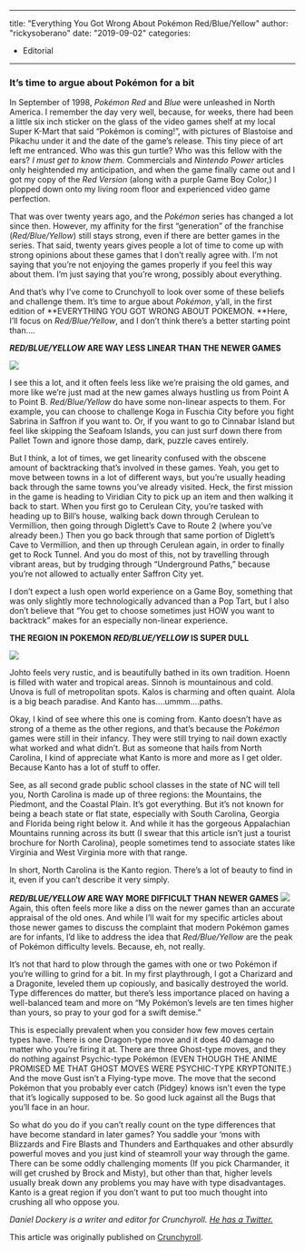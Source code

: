 
---
title: "Everything You Got Wrong About Pokémon Red/Blue/Yellow"
author: "rickysoberano"
date: "2019-09-02"
categories:
- Editorial
---

### It&#8217;s time to argue about Pokémon for a bit

In September of 1998, *Pokémon Red* and *Blue* were unleashed in North America. I remember the day very well, because, for weeks, there had been a little six inch sticker on the glass of the video games shelf at my local Super K-Mart that said &#8220;Pokémon is coming!&#8221;, with pictures of Blastoise and Pikachu under it and the date of the game&#8217;s release. This tiny piece of art left me entranced. Who was this gun turtle? Who was this fellow with the ears? *I must get to know them.* Commercials and *Nintendo Power* articles only heightended my anticipation, and when the game finally came out and I got my copy of the *Red Version* (along with a purple Game Boy Color,) I plopped down onto my living room floor and experienced video game perfection.

That was over twenty years ago, and the *Pokémon* series has changed a lot since then. However, my affinity for the first &#8220;generation&#8221; of the franchise (*Red/Blue/Yellow*) still stays strong, even if there are better games in the series. That said, twenty years gives people a lot of time to come up with strong opinions about these games that I don&#8217;t really agree with. I&#8217;m not saying that you&#8217;re not enjoying the games properly if you feel this way about them. I&#8217;m just saying that you&#8217;re wrong, possibly about everything. 

And that&#8217;s why I&#8217;ve come to Crunchyoll to look over some of these beliefs and challenge them. It&#8217;s time to argue about *Pokémon*, y&#8217;all, in the first edition of **EVERYTHING YOU GOT WRONG ABOUT POKEMON. **Here, I&#8217;ll focus on *Red/Blue/Yellow*, and I don&#8217;t think there&#8217;s a better starting point than&#8230;.

***RED/BLUE/YELLOW* ARE WAY LESS LINEAR THAN THE NEWER GAMES**

![](/wp-content/uploads/2019/02/linear.png?w=1170&#038;ssl=1)

I see this a lot, and it often feels less like we&#8217;re praising the old games, and more like we&#8217;re just mad at the new games always hustling us from Point A to Point B. *Red/Blue/Yellow* do have some non-linear aspects to them. For example, you can choose to challenge Koga in Fuschia City before you fight Sabrina in Saffron if you want to. Or, if you want to go to Cinnabar Island but feel like skipping the Seafoam Islands, you can just surf down there from Pallet Town and ignore those damp, dark, puzzle caves entirely. 

But I think, a lot of times, we get linearity confused with the obscene amount of backtracking that&#8217;s involved in these games. Yeah, you get to move between towns in a lot of different ways, but you&#8217;re usually heading back through the same towns you&#8217;ve already visited. Heck, the first mission in the game is heading to Viridian City to pick up an item and then walking it back to start. When you first go to Cerulean City, you&#8217;re tasked with heading up to Bill&#8217;s house, walking back down through Cerulean to Vermillion, then going through Diglett&#8217;s Cave to Route 2 (where you&#8217;ve already been.) Then you go back through that same portion of Diglett&#8217;s Cave to Vermillion, and then up through Cerulean again, in order to finally get to Rock Tunnel. And you do most of this, not by travelling through vibrant areas, but by trudging through &#8220;Underground Paths,&#8221; because you&#8217;re not allowed to actually enter Saffron City yet.

I don&#8217;t expect a lush open world experience on a Game Boy, something that was only slightly more technologically advanced than a Pop Tart, but I also don&#8217;t believe that &#8220;You get to choose sometimes just HOW you want to backtrack&#8221; makes for an especially non-linear experience. 

**THE REGION IN POKEMON *RED/BLUE/YELLOW* IS SUPER DULL**

![](/wp-content/uploads/2019/02/dull.png?w=1170&#038;ssl=1)

Johto feels very rustic, and is beautifully bathed in its own tradition. Hoenn is filled with water and tropical areas. Sinnoh is mountainous and cold. Unova is full of metropolitan spots. Kalos is charming and often quaint. Alola is a big beach paradise. And Kanto has&#8230;.ummm&#8230;.paths.

Okay, I kind of see where this one is coming from. Kanto doesn&#8217;t have as strong of a theme as the other regions, and that&#8217;s because the *Pokémon* games were still in their infancy. They were still trying to nail down exactly what worked and what didn&#8217;t.  But as someone that hails from North Carolina, I kind of appreciate what Kanto is more and more as I get older. Because Kanto has a lot of stuff to offer.

See, as all second grade public school classes in the state of NC will tell you, North Carolina is made up of three regions: the Mountains, the Piedmont, and the Coastal Plain. It&#8217;s got everything. But it&#8217;s not known for being a beach state or flat state, especially with South Carolina, Georgia and Florida being right below it. And while it has the gorgeous Appalachian Mountains running across its butt (I swear that this article isn&#8217;t just a tourist brochure for North Carolina), people sometimes tend to associate states like Virginia and West Virginia more with that range.  

In short, North Carolina is the Kanto region. There&#8217;s a lot of beauty to find in it, even if you can&#8217;t describe it very simply.

***RED/BLUE/YELLOW* ARE WAY MORE DIFFICULT THAN NEWER GAMES**
![](/wp-content/uploads/2019/02/lorelei.png?w=1170&#038;ssl=1)
Again, this often feels more like a diss on the newer games than an accurate appraisal of the old ones. And while I&#8217;ll wait for my specific articles about those newer games to discuss the complaint that modern Pokémon games are for infants, I&#8217;d like to address the idea that *Red/Blue/Yellow* are the peak of Pokémon difficulty levels. Because, eh, not really.

It&#8217;s not that hard to plow through the games with one or two Pokémon if you&#8217;re willing to grind for a bit. In my first playthrough, I got a Charizard and a Dragonite, leveled them up copiously, and basically destroyed the world. Type differences do matter, but there&#8217;s less importance placed on having a well-balanced team and more on &#8220;My Pokémon&#8217;s levels are ten times higher than yours, so pray to your god for a swift demise.&#8221; 

This is especially prevalent when you consider how few moves certain types have. There is one Dragon-type move and it does 40 damage no matter who you&#8217;re firing it at. There are three Ghost-type moves, and they do nothing against Psychic-type Pokémon (EVEN THOUGH THE ANIME PROMISED ME THAT GHOST MOVES WERE PSYCHIC-TYPE KRYPTONITE.) And the move Gust isn&#8217;t a Flying-type move. The move that the second Pokémon that you probably ever catch (Pidgey) knows isn&#8217;t even the type that it&#8217;s logically supposed to be. So good luck against all the Bugs that you&#8217;ll face in an hour. 

So what do you do if you can&#8217;t really count on the type differences that have become standard in later games? You saddle your &#8216;mons with Blizzards and Fire Blasts and Thunders and Earthquakes and other absurdly powerful moves and you just kind of steamroll your way through the game. There can be some oddly challenging moments (If you pick Charmander, it will get crushed by Brock and Misty), but other than that, higher levels usually break down any problems you may have with type disadvantages. Kanto is a great region if you don&#8217;t want to put too much thought into crushing all who oppose you. 

*Daniel Dockery is a writer and editor for Crunchyroll. [He has a Twitter.](https://twitter.com/dandock)*

This article was originally published on [Crunchyroll](https://www.crunchyroll.com/anime-feature/2019/02/01/everything-you-got-wrong-about-pokmon-redblueyellow).
